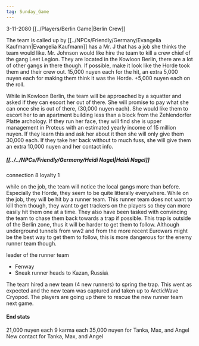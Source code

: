 ```yaml
---
tag: Sunday_Game
---
```

3-11-2080
[[../Players/Berlin Game|Berlin Crew]]

The team is called up by [[../NPCs/Friendly/Germany/Evangelia Kaufmann|Evangelia Kaufmann]] has a Mr. J that has a job she thinks the team would like. Mr. Johnson would like hire the team to kill a crew chief of the gang Leet Legion. They are located in the Kowloon Berlin, there are a lot of other gangs in there though. If possible, make it look like the Horde took them and their crew out. 15,000 nuyen each for the hit, an extra 5,000 nuyen each for making them think it was the Horde. +5,000 nuyen each on the roll.

While in Kowloon Berlin, the team will be approached by a squatter and asked if they can escort her out of there. She will promise to pay what she can once she is out of there, (30,000 nuyen each). She would like them to escort her to an apartment building less than a block from the Zehlendorfer Platte archology. If they run her face, they will find she is upper management in Proteus with an estimated yearly income of 15 million nuyen. If they learn this and ask her about it then she will only give them 30,000 each. If they take her back without to much fuss, she will give them an extra 10,000 nuyen and her contact info. 

##### [[../../NPCs/Friendly/Germany/Heidi Nagel|Heidi Nagel]]
connection 8
loyalty 1 

while on the job, the team will notice the local gangs more than before. Especially the Horde, they seem to be quite litterally everywhere. While on the job, they will be hit by a runner team. This runner team does not want to kill them though, they want to get trackers on the players so they can more easily hit them one at a time. They also have been tasked with convincing the team to chase them back towards a trap if possible. This trap is outside of the Berlin zone, thus it will be harder to get them to follow. Although underground tunnels from ww2 and from the more recent Eurowars might be the best way to get them to follow, this is more dangerous for the enemy runner team though.


leader of the runner team
- Fenway
-  Sneak runner heads to Kazan, Russia\

The team hired a new team (4 new runners) to spring the trap. This went as expected and the new team was captured and taken up to ArcticWave Cryopod. The players are going up there to rescue the new runner team next game.

#### End stats
21,000 nuyen each
9 karma each
35,000 nuyen for Tanka, Max, and Angel
New contact for Tanka, Max, and Angel